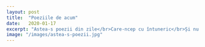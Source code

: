 ```yaml
---
layout: post
title:  "Poeziile de acum"
date:   2020-01-17
excerpt: "Astea-s poezii din zile</br>Care-ncep cu întuneric</br>Și nu se termină..."
image: "/images/astea-s-poezii.jpg"
---
```

